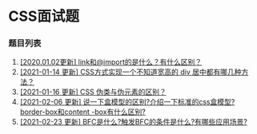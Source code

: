 # CSS面试题

### 题目列表

1. [[2020.01.02更新] link和@import的是什么？有什么区别？](https://github.com/Jeddy-2020/front-end-every-code-interview/issues/2)
2. [[2021-01-14 更新] CSS方式实现一个不知道宽高的 div 居中都有哪几种方法？](https://github.com/Jeddy-2020/front-end-every-code-interview/issues/11)
3. [[2021-01-16 更新] CSS 伪类与伪元素的区别？](https://github.com/Jeddy-2020/front-end-every-code-interview/issues/13)
4. [[2021-02-06 更新] 说一下盒模型的区别?介绍一下标准的css盒模型? border-box和content -box有什么区别?](https://github.com/Jeddy-2020/front-end-every-code-interview/issues/20)
5. [[2021-02-23 更新] BFC是什么?触发BFC的条件是什么?有哪些应用场景?](https://github.com/Jeddy-2020/front-end-every-code-interview/issues/26)

